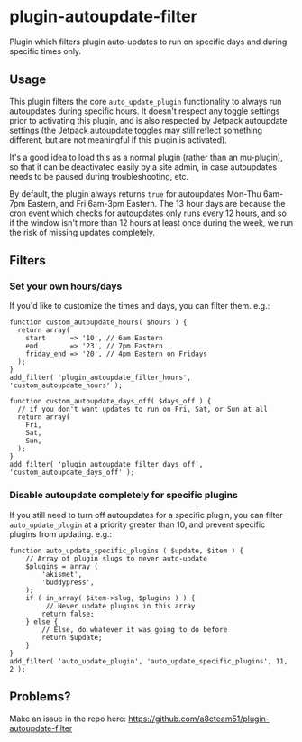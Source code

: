 # plugin-autoupdate-filter
Plugin which filters plugin auto-updates to run on specific days and during specific times only.

## Usage
This plugin filters the core `auto_update_plugin` functionality to always run autoupdates during specific hours. It doesn't respect any toggle settings prior to activating this plugin, and is also respected by Jetpack autoupdate settings (the Jetpack autoupdate toggles may still reflect something different, but are not meaningful if this plugin is activated).

It's a good idea to load this as a normal plugin (rather than an mu-plugin), so that it can be deactivated easily by a site admin, in case autoupdates needs to be paused during troubleshooting, etc.

By default, the plugin always returns `true` for autoupdates Mon-Thu 6am-7pm Eastern, and Fri 6am-3pm Eastern. The 13 hour days are because the cron event which checks for autoupdates only runs every 12 hours, and so if the window isn't more than 12 hours at least once during the week, we run the risk of missing updates completely.

## Filters
### Set your own hours/days
If you'd like to customize the times and days, you can filter them. e.g.:
```
function custom_autoupdate_hours( $hours ) {
  return array(
    start      => '10', // 6am Eastern
    end        => '23', // 7pm Eastern
    friday_end => '20', // 4pm Eastern on Fridays
  );
}
add_filter( 'plugin_autoupdate_filter_hours', 'custom_autoupdate_hours' );
```
```
function custom_autoupdate_days_off( $days_off ) {
  // if you don't want updates to run on Fri, Sat, or Sun at all
  return array(
    Fri,
    Sat,
    Sun,
  );
}
add_filter( 'plugin_autoupdate_filter_days_off', 'custom_autoupdate_days_off' );
```

### Disable autoupdate completely for specific plugins
If you still need to turn off autoupdates for a specific plugin, you can filter `auto_update_plugin` at a priority greater than 10, and prevent specific plugins from updating. e.g.:
```
function auto_update_specific_plugins ( $update, $item ) {
    // Array of plugin slugs to never auto-update
    $plugins = array (
        'akismet',
        'buddypress',
    );
    if ( in_array( $item->slug, $plugins ) ) {
         // Never update plugins in this array
        return false;
    } else {
        // Else, do whatever it was going to do before
        return $update;
    }
}
add_filter( 'auto_update_plugin', 'auto_update_specific_plugins', 11, 2 );
```
## Problems?
Make an issue in the repo here: https://github.com/a8cteam51/plugin-autoupdate-filter
